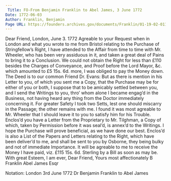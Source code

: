 ```yaml
---
 Title: FO-From Benjamin Franklin to Abel James, 3 June 1772
Date: 1772-06-03
Author: Franklin, Benjamin
Page URL: https://founders.archives.gov/documents/Franklin/01-19-02-0116
---
```


Dear Friend,
London, June 3. 1772
Agreable to your Request when in London and what you wrote to me from Bristol relating to the Purchase of Stringfellow’s Right, I have attended to the Affair from time to time with Mr. Wheeler, who has been very assiduous in it, and taken a great deal of Pains to bring it to a Conclusion. We could not obtain the Right for less than £110 besides the Charges of Conveyance, and Proof before the Lord Mayor, &c. which amounted to £5 15s. 6d. more, I was obliged to pay the Money down. The Deed is to our common Friend Dr. Evans: But as there is mention in his Letter to you, of which you sent me a Copy, that the Purchase may be for either of you or both, I suppose that to be amicably settled between you, and I send the Writings to you, thro’ whom alone I became engag’d in the Business, not having heard any thing from the Doctor immediately concerning it. For greater Safety I took two Setts, lest one should miscarry in the Passage; the other remains with me. I found it was most agreable to Mr. Wheeler that I should leave it to you to satisfy him for his Trouble. Enclos’d you have a Letter from the Proprietary to Mr. Tilghman, a Copy of which, taken by Permission before it was seal’d, is annex’d to the Writings. I hope the Purchase will prove beneficial, as we have done our best. Enclos’d is also a List of the Papers and Letters relating to the Right, which have been deliver’d to me, and shall be sent to you by Osborne, they being bulky and not of immediate Importance. It will be agreable to me to receive the Money I have paid, viz. £115 15s. 6d. Sterling by a Bill as soon as may be. With great Esteem, I am ever, Dear Friend, Yours most affectionately
B Franklin
Abel James Esqr
 
Notation: London 3rd June 1772 Dr Benjamin Franklin to Abel James

